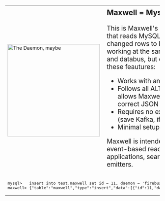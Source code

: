 <table>
<tr>
<td width=300>
  <img alt="The Daemon, maybe" width=300
       src="https://raw.githubusercontent.com/zendesk/maxwell/ben/docs/img/cyberiad_1.jpg">
</td>
<td style="vertical-align: top; font-size: 130%; padding-left: 15px;">
<h3 style="font-weight: bold; margin-top: 5px;">Maxwell = Mysql + Kafka</h3>

This is Maxwell's daemon, an application that reads MySQL binlogs and writes changed rows to Kafka as JSON.
It's working at the same goals as mypipe and databus, but differentiates itself with these feautures:

<ul>
  <li>Works with an unpatched mysql
  <li>Follows all ALTER statements, which allows Maxwell to always output correct JSON
  <li>Requires no external dependencies (save Kafka, if used)
  <li>Minimal setup
</ul>


Maxwell is intended as a source for event-based readers, eg various ETL applications, search indexing,
stat emitters.
</td>
</tr>
<tr>
<td colspan="2">
<pre>
mysql>   insert into test.maxwell set id = 11, daemon = 'firebus!  firebus!';
maxwell> {"table":"maxwell","type":"insert","data":[{"id":11,"daemon":"firebus!  firebus!"}]}
</pre>
</td>
</tr>
</table>
